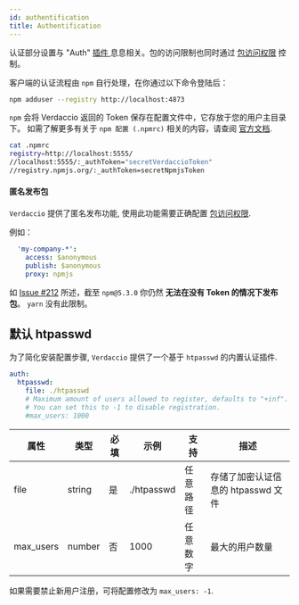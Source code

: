 ```yaml
---
id: authentification
title: Authentification
---
```

认证部分设置与 "Auth" [ 插件 ](plugins.md)息息相关。包的访问限制也同时通过 [ 包访问权限](packages.md) 控制。

客户端的认证流程由 `npm` 自行处理，在你通过以下命令登陆后：

```bash
npm adduser --registry http://localhost:4873
```

`npm` 会将 Verdaccio 返回的 Token 保存在配置文件中，它存放于您的用户主目录下。 如需了解更多有关于 `npm 配置 (.npmrc)` 相关的内容，请查阅 [官方文档](https://docs.npmjs.com/files/npmrc).

```bash
cat .npmrc
registry=http://localhost:5555/
//localhost:5555/:_authToken="secretVerdaccioToken"
//registry.npmjs.org/:_authToken=secretNpmjsToken
```

#### 匿名发布包

`Verdaccio` 提供了匿名发布功能, 使用此功能需要正确配置 [包访问权限](packages.md).

例如：

```yaml
  'my-company-*':
    access: $anonymous
    publish: $anonymous
    proxy: npmjs
```

如 [Issue #212](https://github.com/verdaccio/verdaccio/issues/212#issuecomment-308578500) 所述，截至 `npm@5.3.0` 你仍然 **无法在没有 Token 的情况下发布包**。 `yarn` 没有此限制。

## 默认 htpasswd

为了简化安装配置步骤, `Verdaccio` 提供了一个基于 `htpasswd` 的内置认证插件.

```yaml
auth:
  htpasswd:
    file: ./htpasswd
    # Maximum amount of users allowed to register, defaults to "+inf".
    # You can set this to -1 to disable registration.
    #max_users: 1000
```

| 属性        | 类型     | 必填 | 示例         | 支持   | 描述                     |
| --------- | ------ | -- | ---------- | ---- | ---------------------- |
| file      | string | 是  | ./htpasswd | 任意路径 | 存储了加密认证信息的 htpasswd 文件 |
| max_users | number | 否  | 1000       | 任意数字 | 最大的用户数量                |

如果需要禁止新用户注册，可将配置修改为 `max_users: -1`.